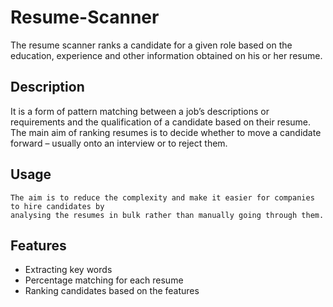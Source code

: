 # Resume-Scanner
The resume scanner ranks a candidate for a given role based on the education, experience and other information obtained on his or her resume.

## Description
It is a form of pattern matching between a job’s descriptions or requirements and the qualification of a candidate based on their resume. The main aim of ranking resumes is to decide whether to move a candidate forward – usually onto an interview or to reject them.

## Usage
```
The aim is to reduce the complexity and make it easier for companies to hire candidates by
analysing the resumes in bulk rather than manually going through them.

```

## Features

- Extracting key words
- Percentage matching for each resume
- Ranking candidates based on the features

